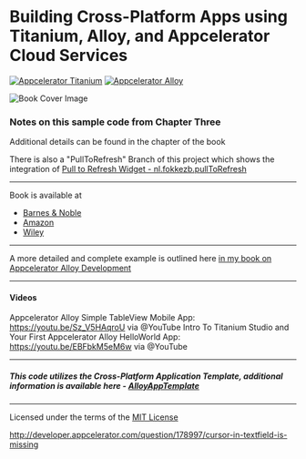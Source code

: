 
Building Cross-Platform Apps using Titanium, Alloy, and Appcelerator Cloud Services
====

[![Appcelerator Titanium](http://www-static.appcelerator.com/badges/titanium-git-badge-sq.png)](http://appcelerator.com/titanium/) [![Appcelerator Alloy](http://www-static.appcelerator.com/badges/alloy-git-badge-sq.png)](http://appcelerator.com/alloy/)


![Book Cover Image](http://ecx.images-amazon.com/images/I/519RGyDDVIL.jpg)
### Notes on this sample code from Chapter Three


Additional details can be found in the chapter of the book

There is also a "PullToRefresh" Branch of this project which shows the integration of [Pull to Refresh Widget  - nl.fokkezb.pullToRefresh](http://gitt.io/component/nl.fokkezb.pullToRefresh)

----------

Book is available at 
* [Barnes & Noble](http://www.barnesandnoble.com/w/building-cross-platform-apps-using-titanium-alloy-and-appcelerator-cloud-services-aaron-saunders/1119684143?ean=9781118673256) 
* [Amazon](http://www.amazon.com/Building-Cross-Platform-Titanium-Appcelerator-Services/dp/1118673255)
* [Wiley](http://www.wiley.com/WileyCDA/WileyTitle/productCd-1118673255.html)

----------------------------------

A more detailed and complete example is outlined here [in my book on Appcelerator Alloy Development](https://github.com/aaronksaunders/AppC-Alloy-Book)

____
#### Videos
Appcelerator Alloy Simple TableView Mobile App: https://youtu.be/Sz_V5HAqroU via @YouTube
Intro To Titanium Studio and Your First Appcelerator Alloy HelloWorld App: https://youtu.be/EBFbkM5eM6w via @YouTube
____


##### This code utilizes the Cross-Platform Application Template, additional information is available here -  [AlloyAppTemplate](https://github.com/ricardoalcocer/AlloyAppTemplate)

---

Licensed under the terms of the [MIT License](http://alco.mit-license.org)


http://developer.appcelerator.com/question/178997/cursor-in-textfield-is-missing
